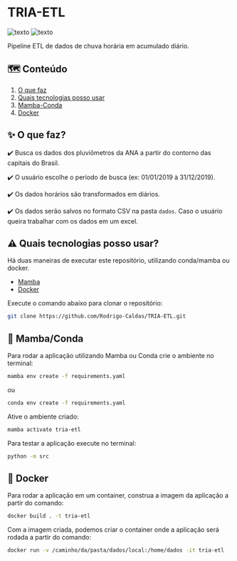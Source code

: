 # TRIA-ETL

![texto](https://img.shields.io/static/v1?label=linguagem&message=python&color=green&style=flat-square "linguagem")
![texto](https://img.shields.io/static/v1?label=ambiente&message=docker&color=blue&style=flat-square "linguagem")

Pipeline ETL de dados de chuva horária em acumulado diário.


## :world_map: Conteúdo
1. [O que faz](#sparkles-o-que-faz)  
2. [Quais tecnologias posso usar](#arrow_forward-quais-tecnologias-posso-usar) 
3. [Mamba-Conda](#snake-mamba-conda)
4. [Docker](#whale-docker)

## :sparkles: O que faz?

:heavy_check_mark: Busca os dados dos pluviômetros da ANA a partir do contorno das capitais do Brasil.

:heavy_check_mark: O usuário escolhe o período de busca (ex: 01/01/2019 à 31/12/2019).

:heavy_check_mark: Os dados horários são transformados em diários.

:heavy_check_mark: Os dados serão salvos no formato CSV na pasta ``dados``. Caso o usuário queira trabalhar com os dados em um excel.

## :warning: Quais tecnologias posso usar?

Há duas maneiras de executar este repositório, utilizando conda/mamba ou docker.

- [Mamba](https://mamba.readthedocs.io/en/latest/installation/mamba-installation.html)
- [Docker](https://docs.docker.com/engine/install/)

Execute o comando abaixo para clonar o repositório:

```bash  
git clone https://github.com/Rodrigo-Caldas/TRIA-ETL.git
```

## :snake: Mamba/Conda

Para rodar a aplicação utilizando Mamba ou Conda crie o ambiente no terminal:

```bash 
mamba env create -f requirements.yaml
```
 ou 
```bash 
conda env create -f requirements.yaml
```

Ative o ambiente criado:

```bash
mamba activate tria-etl
```

Para testar a aplicação execute no terminal:

```bash
python -m src
```

## :whale: Docker

Para rodar a aplicação em um container, construa a imagem da aplicação a partir do comando:

```bash
docker build . -t tria-etl
```

Com a imagem criada, podemos criar o container onde a aplicação será rodada a partir do comando:

```bash
docker run -v /caminho/da/pasta/dados/local:/home/dados -it tria-etl
```